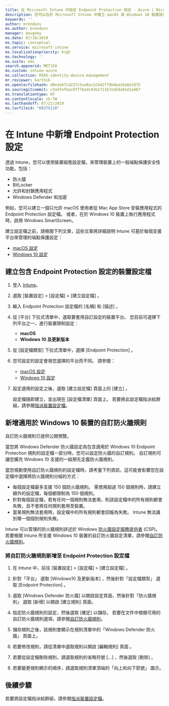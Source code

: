 ```yaml
---
title: 在 Microsoft Intune 中設定 Endpoint Protection 設定 - Azure | Microsoft Docs
description: 您可以在於 Microsoft Intune 中建立 macOS 或 Windows 10 裝置設定檔時，建立 Endpoint Protection 設定。
keywords: ''
author: brenduns
ms.author: brenduns
manager: dougeby
ms.date: 07/18/2019
ms.topic: conceptual
ms.service: microsoft-intune
ms.localizationpriority: high
ms.technology: ''
ms.suite: ems
search.appverid: MET150
ms.custom: intune-azure
ms.collection: M365-identity-device-management
mr.reviewer: karthib
ms.openlocfilehash: d0e3e67cd227c5ce8ac2cb42f79bdea1da8e2d75
ms.sourcegitcommit: c3a4fefbac8ff7badc42b1711b7ed2da81d1ad67
ms.translationtype: HT
ms.contentlocale: zh-TW
ms.lasthandoff: 07/22/2019
ms.locfileid: "68375118"
---
```

# <a name="add-endpoint-protection-settings-in-intune"></a>在 Intune 中新增 Endpoint Protection 設定  

透過 Intune，您可以使用裝置組態設定檔，來管理裝置上的一般端點保護安全性功能，包括：  
- 防火牆   
- BitLocker  
- 允許和封鎖應用程式  
- Windows Defender 和加密  

例如，您可以建立一個只允許 macOS 使用者從 Mac App Store 安裝應用程式的 Endpoint Protection 設定檔。 或者，在於 Windows 10 裝置上執行應用程式時，啟用 Windows SmartScreen。  

建立設定檔之前，請檢閱下列文章，這些文章將詳細說明 Intune 可基於每個支援平台來管理的端點保護設定：  
   - [macOS 設定](endpoint-protection-macos.md)  
   - [Windows 10 設定](endpoint-protection-windows-10.md)  

## <a name="create-a-device-profile-containing-endpoint-protection-settings"></a>建立包含 Endpoint Protection 設定的裝置設定檔  

1. 登入 [Intune](https://go.microsoft.com/fwlink/?linkid=2090973)。  
3. 選取 [裝置設定]   > [設定檔]   > [建立設定檔]  。  
4. 輸入 Endpoint Protection 設定檔的 [名稱]  和 [描述]  。  
5. 從 [平台]  下拉式清單中，選取要套用自訂設定的裝置平台。 您目前可選擇下列平台之一，進行裝置限制設定︰  
   - **macOS**  
   - **Windows 10 及更新版本**  
6. 從 [設定檔類型]  下拉式清單中，選擇 [Endpoint Protection]  。  
7. 您可設定的設定會視您選擇的平台而不同。 請參閱：  
   - [macOS 設定](endpoint-protection-macos.md)  
   - [Windows 10 設定](endpoint-protection-windows-10.md)  

8. 設定適用的設定之後，選取 [建立設定檔]  頁面上的 [建立]  。  

   設定檔隨即建立，並出現在 [設定檔清單] 頁面上。 若要將此設定檔指派給群組，請參閱[指派裝置設定檔](device-profile-assign.md)。  

## <a name="add-custom-firewall-rules-for-windows-10-devices"></a>新增適用於 Windows 10 裝置的自訂防火牆規則  
自訂防火牆規則已提供公開預覽。  

當您將 Windows Defender 防火牆設定為包含適用於 Windows 10 Endpoint Protection 規則的設定檔一部分時，您可以設定防火牆的自訂規則。 自訂規則可讓您擴充 Windows 10 支援的一組預先定義防火牆規則。  

當您規劃使用自訂防火牆規則的設定檔時，請考量下列資訊，這可能會影響您在設定檔中選擇將防火牆規則分組的方式：  
- 每個設定檔最多支援 150 個防火牆規則。 需使用超過 150 個規則時，請建立額外的設定檔，每個都限制為 150 個規則。  
- 針對每個設定檔，若有任何一個規則無法套用，則該設定檔中的所有規則都會失敗，且不會將任何規則套用至裝置。  
- 當某規則無法套用時，設定檔中的所有規則都會回報為失敗。 Intune 無法識別哪一個個別規則失敗。  

Intune 可以管理的防火牆規則詳述於 Windows [防火牆設定服務提供者]( https://docs.microsoft.com/windows/client-management/mdm/firewall-csp) (CSP)。 若要檢閱 Intune 所支援 Windows 10 裝置的自訂防火牆設定清單，請參閱[自訂防火牆規則](endpoint-protection-windows-10.md#custom-firewall-rules)。  

### <a name="to-add-custom-firewall-rules-to-an-endpoint-protection-profile"></a>將自訂防火牆規則新增至 Endpoint Protection 設定檔  

1. 在 Intune 中，前往 [裝置設定]   > [設定檔]   > [建立設定檔]  。  

2. 針對「平台」  選取 [Windows10 及更新版本]  ，然後針對「設定檔類型」  選取 [Endpoint Protection]  。  

3. 選取 [Windows Defender 防火牆]  以開啟設定頁面，然後針對「防火牆規則」  選取 [新增]  以開啟 [建立規則]  頁面。  

4. 指定防火牆規則的設定，然後選取 [確定]  以儲存。 若要在文件中檢閱可用的自訂防火牆規則選項，請參閱[自訂防火牆規則](endpoint-protection-windows-10.md#custom-firewall-rules)。  

5. 儲存規則之後，該規則會顯示在規則清單中的「Windows Defender 防火牆」  頁面上。  

6. 若要修改規則，請從清單中選取規則以開啟 [編輯規則] 頁面  。  

7. 若要從設定檔刪除規則，請選取規則的省略符號 [...]  ，然後選取 [刪除]  。  

8. 若要變更規則顯示的順序，請選取規則清單頂端的「向上和向下箭號」  圖示。  


## <a name="next-steps"></a>後續步驟  

若要將設定檔指派給群組，請參閱[指派裝置設定檔](device-profile-assign.md)。  
